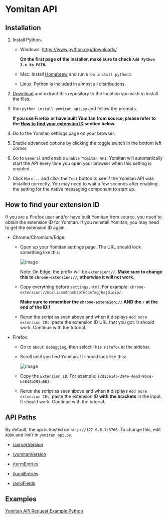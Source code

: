 # Yomitan API

## Installation

1. Install Python.

    - Windows: https://www.python.org/downloads/

        **On the first page of the installer, make sure to check `Add Python 3.x to PATH`.**

    - Mac: Install [Homebrew](https://brew.sh/) and run `brew install python3`.

    - Linux: Python is included in almost all distributions.

2. [Download](https://github.com/Kuuuube/yomitan-api/archive/master.zip) and extract this repository to the location you wish to install the files.

3. Run `python install_yomitan_api.py` and follow the prompts.

    **If you use Firefox or have built Yomitan from source, please refer to the [How to find your extension ID](#how-to-find-your-extension-id) section below.**

4. Go to the Yomitan settings page on your browser.

5. Enable advanced options by clicking the toggle switch in the bottom left corner.

6. Go to `General` and enable `Enable Yomitan API`. Yomitan will automatically start the API every time you open your browser when this setting is enabled.

7. Click `More...` and click the `Test` button to see if the Yomitan API was installed correctly. You may need to wait a few seconds after enabling the setting for the native messaging component to start up.

## How to find your extension ID

If you are a Firefox user and/or have built Yomitan from source, you need to obtain the extension ID for Yomitan. If you reinstall Yomitan, you may need to get the extension ID again.

- Chrome/Chromium/Edge:

    - Open up your Yomitan settings page. The URL should look something like this:

        ![image](./docs/images/chrome_extension_id.png)

        Note: On Edge, the prefix will be `extension://`. **Make sure to change this to `chrome-extension://`, otherwise it will not work.**

    - Copy everything before `settings.html`. For example: `chrome-extension://mbclianmdhnmblbfecpefmgjhajbioip/`.

        **Make sure to remember the `chrome-extension://` AND the `/` at the end of the ID!!**

    - Rerun the script as seen above and when it displays `Add more extension IDs`, paste the extension ID URL that you got. It should work. Continue with the tutorial.

- Firefox:

    - Go to `about:debugging`, then select `This Firefox` at the sidebar.

    - Scroll until you find Yomitan. It should look like this:

        ![image](./docs/images/firefox_extension_id.png)

    - Copy the `Extension ID`. For example: `{2d13e145-294e-4ead-9bce-b4644b203a00}`.

    - Rerun the script as seen above and when it displays `Add more extension IDs`, paste the extension ID **with the brackets** in the input. It should work. Continue with the tutorial.

## API Paths

By default, the api is hosted on `http://127.0.0.1:8766`. To change this, edit `ADDR` and `PORT` in `yomitan_api.py`.

- [/serverVersion](./docs/api_paths/serverVersion.md)

- [/yomitanVersion](./docs/api_paths/yomitanVersion.md)

- [/termEntries](./docs/api_paths/termEntries.md)

- [/kanjiEntries](./docs/api_paths/kanjiEntries.md)

- [/ankiFields](./docs/api_paths/ankiFields.md)

## Examples

[Yomitan API Request Example Python](./request_example.py)
